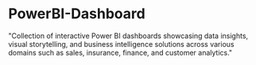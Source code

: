 # PowerBI-Dashboard
"Collection of interactive Power BI dashboards showcasing data insights, visual storytelling, and business intelligence solutions across various domains such as sales, insurance, finance, and customer analytics."
